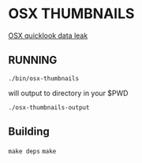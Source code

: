 # OSX THUMBNAILS
[OSX quicklook data leak](https://objective-see.com/blog/blog_0x30.html)


## RUNNING

`./bin/osx-thumbnails`

will output to directory in your $PWD

`./osx-thumbnails-output`

## Building

`make deps`
`make`


